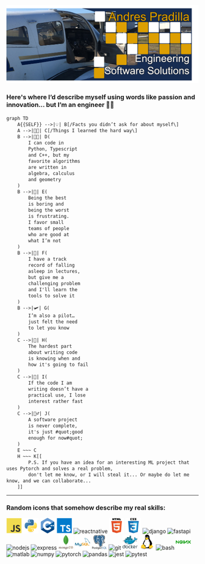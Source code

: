 ![cover](./cover.png)

### Here's where I’d describe myself using words like passion and innovation… but I’m an engineer 🤦‍♂️

```mermaid
graph TD
    A{{SELF}} -->|💡| B[/Facts you didn’t ask for about myself\]
    A -->|😵‍💫| C[/Things I learned the hard way\]
    B -->|👨‍🔬| D(
        I can code in
        Python, Typescript
        and C++, but my
        favorite algorithms
        are written in
        algebra, calculus
        and geometry
    )
    B -->|🤝| E(
        Being the best
        is boring and
        being the worst
        is frustrating.
        I favor small
        teams of people
        who are good at
        what I’m not
    )
    B -->|🌱| F(
        I have a track
        record of falling
        asleep in lectures,
        but give me a
        challenging problem
        and I'll learn the
        tools to solve it
    )
    B -->|🛩| G(
        I’m also a pilot…
        just felt the need
        to let you know
    )
    C -->|🤯| H(
        The hardest part
        about writing code
        is knowing when and
        how it's going to fail
    )
    C -->|🥱| I(
        If the code I am
        writing doesn’t have a
        practical use, I lose
        interest rather fast
    )
    C -->|🤷‍♂️| J(
        A software project
        is never complete,
        it's just #quot;good
        enough for now#quot;
    )
    E ~~~ C
    H ~~~ K[[
        P.S. If you have an idea for an interesting ML project that uses Pytorch and solves a real problem,
        don't let me know, or I will steal it... Or maybe do let me know, and we can collaborate...
    ]]

```

---

### Random icons that somehow describe my real skills:

<p align="left"> 
<img src="https://raw.githubusercontent.com/devicons/devicon/master/icons/javascript/javascript-original.svg" alt="javascript" width="40" height="40"/>
<img src="https://raw.githubusercontent.com/devicons/devicon/master/icons/python/python-original.svg" alt="python" width="40" height="40"/>
<img src="https://raw.githubusercontent.com/devicons/devicon/master/icons/cplusplus/cplusplus-original.svg" alt="cplusplus" width="40" height="40"/>
<img src="https://raw.githubusercontent.com/devicons/devicon/master/icons/typescript/typescript-original.svg" alt="typescript" width="40" height="40"/>
<img src="https://reactnative.dev/img/header_logo.svg" alt="reactnative" width="40" height="40"/>
<img src="https://raw.githubusercontent.com/devicons/devicon/master/icons/html5/html5-original-wordmark.svg" alt="html5" width="40" height="40"/>
<img src="https://raw.githubusercontent.com/devicons/devicon/master/icons/css3/css3-original-wordmark.svg" alt="css3" width="40" height="40"/>
<img src="https://cdn.worldvectorlogo.com/logos/django.svg" alt="django" width="40" height="40"/>
<img src="https://cdn.jsdelivr.net/gh/devicons/devicon@latest/icons/fastapi/fastapi-original.svg" alt="fastapi" width="40" height="40"/>
<img src="https://cdn.jsdelivr.net/gh/devicons/devicon@latest/icons/nodejs/nodejs-original.svg" alt="nodejs" width="40" height="40"/>
<img src="https://cdn.jsdelivr.net/gh/devicons/devicon@latest/icons/express/express-original.svg" alt="express" width="40" height="40"/>
<img src="https://raw.githubusercontent.com/devicons/devicon/master/icons/mongodb/mongodb-original-wordmark.svg" alt="mongodb" width="40" height="40"/>
<img src="https://raw.githubusercontent.com/devicons/devicon/master/icons/mysql/mysql-original-wordmark.svg" alt="mysql" width="40" height="40"/>
<img src="https://raw.githubusercontent.com/devicons/devicon/master/icons/postgresql/postgresql-original-wordmark.svg" alt="postgresql" width="40" height="40"/>
<img src="https://www.vectorlogo.zone/logos/git-scm/git-scm-icon.svg" alt="git" width="40" height="40"/>
<img src="https://raw.githubusercontent.com/devicons/devicon/master/icons/docker/docker-original-wordmark.svg" alt="docker" width="40" height="40"/>
<img src="https://raw.githubusercontent.com/devicons/devicon/master/icons/linux/linux-original.svg" alt="linux" width="40" height="40"/>
<img src="https://www.vectorlogo.zone/logos/gnu_bash/gnu_bash-icon.svg" alt="bash" width="40" height="40"/>
<img src="https://raw.githubusercontent.com/devicons/devicon/master/icons/nginx/nginx-original.svg" alt="nginx" width="40" height="40"/>
<img src="https://upload.wikimedia.org/wikipedia/commons/2/21/Matlab_Logo.png" alt="matlab" width="40" height="40"/>
<img src="https://cdn.jsdelivr.net/gh/devicons/devicon@latest/icons/numpy/numpy-original.svg" alt="numpy" width="40" height="40"/>
<img src="https://www.vectorlogo.zone/logos/pytorch/pytorch-icon.svg" alt="pytorch" width="40" height="40"/>
<img src="https://cdn.jsdelivr.net/gh/devicons/devicon@latest/icons/pandas/pandas-original-wordmark.svg" alt="pandas" width="40" height="40"/>
<img src="https://www.vectorlogo.zone/logos/jestjsio/jestjsio-icon.svg" alt="jest" width="40" height="40"/>
<img src="https://cdn.jsdelivr.net/gh/devicons/devicon@latest/icons/pytest/pytest-original.svg" alt="pytest" width="50" height="50"/>
</p>
